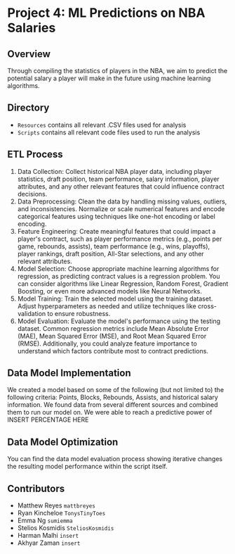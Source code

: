 # Project 4: ML Predictions on NBA Salaries

## Overview
Through compiling the statistics of players in the NBA, we aim to predict the potential salary a player will make in the future using machine learning algorithms.

## Directory
- `Resources` contains all relevant .CSV files used for analysis
- `Scripts` contains all relevant code files used to run the analysis

## ETL Process
1. Data Collection: Collect historical NBA player data, including player statistics, draft position, team performance, salary information, player attributes, and any other relevant features that could influence contract decisions.
2. Data Preprocessing: Clean the data by handling missing values, outliers, and inconsistencies. Normalize or scale numerical features and encode categorical features using techniques like one-hot encoding or label encoding.
3. Feature Engineering: Create meaningful features that could impact a player's contract, such as player performance metrics (e.g., points per game, rebounds, assists), team performance (e.g., wins, playoffs), player rankings, draft position, All-Star selections, and any other relevant attributes.
4. Model Selection: Choose appropriate machine learning algorithms for regression, as predicting contract values is a regression problem. You can consider algorithms like Linear Regression, Random Forest, Gradient Boosting, or even more advanced models like Neural Networks.
5. Model Training: Train the selected model using the training dataset. Adjust hyperparameters as needed and utilize techniques like cross-validation to ensure robustness.
6. Model Evaluation: Evaluate the model's performance using the testing dataset. Common regression metrics include Mean Absolute Error (MAE), Mean Squared Error (MSE), and Root Mean Squared Error (RMSE). Additionally, you could analyze feature importance to understand which factors contribute most to contract predictions.


## Data Model Implementation
We created a model based on some of the following (but not limited to) the following criteria: Points, Blocks, Rebounds, Assists, and historical salary information. We found data from several different sources and combined them to run our model on. We were able to reach a predictive power of INSERT PERCENTAGE HERE
## Data Model Optimization
You can find the data model evaluation process showing iterative changes the resulting model performance within the script itself.

## Contributors
- Matthew Reyes `mattbreyes`
- Ryan Kincheloe `TonysTinyToes`
- Emma Ng `sumiemma`
- Stelios Kosmidis `SteliosKosmidis`
- Harman Malhi `insert`
- Akhyar Zaman `insert`